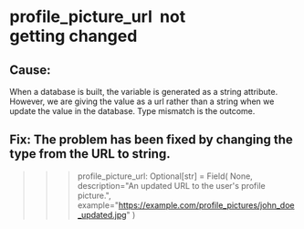 # profile_picture_url  not getting changed

## Cause: 
When a database is built, the variable is generated as a string attribute. However, we are giving the value as a url rather than a string when we update the value in the database. Type mismatch is the outcome.

## Fix: The problem has been fixed by changing the type from the URL to string.
>>> profile_picture_url: Optional[str] = Field(
        None,
        description="An updated URL to the user's profile picture.",
        example="https://example.com/profile_pictures/john_doe_updated.jpg"
    )
